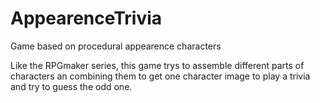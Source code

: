 # AppearenceTrivia
Game based on procedural appearence characters

Like the RPGmaker series, this game trys to assemble different parts of characters an combining them to get one character image to play
a trivia and try to guess the odd one.
